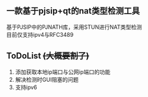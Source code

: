 ## 一款基于pjsip+qt的nat类型检测工具  
基于PJSIP中的PJNATH库，采用STUN进行NAT类型检测  
目前仅支持ipv4与RFC3489

## ToDoList  ~~(大概要割了)~~
1. 添加获取本地ip端口与公网ip端口的功能  
2. 解决检测时GUI阻塞的问题  
3. 支持ipv6
